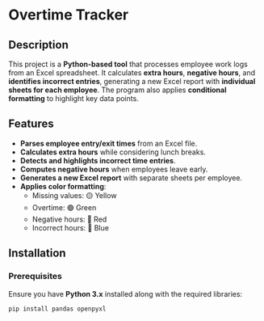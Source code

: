 # Overtime Tracker

## Description

This project is a **Python-based tool** that processes employee work logs from an Excel spreadsheet. It calculates **extra hours**, **negative hours**, and **identifies incorrect entries**, generating a new Excel report with **individual sheets for each employee**. The program also applies **conditional formatting** to highlight key data points.

## Features

- **Parses employee entry/exit times** from an Excel file.
- **Calculates extra hours** while considering lunch breaks.
- **Detects and highlights incorrect time entries**.
- **Computes negative hours** when employees leave early.
- **Generates a new Excel report** with separate sheets per employee.
- **Applies color formatting**:
  - Missing values: 🟡 Yellow
  - Overtime: 🟢 Green
  - Negative hours: 🔴 Red
  - Incorrect hours: 🔵 Blue

## Installation

### Prerequisites
Ensure you have **Python 3.x** installed along with the required libraries:

```bash
pip install pandas openpyxl
